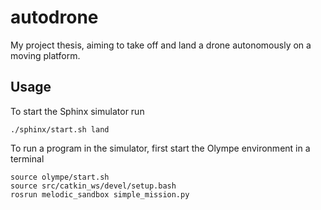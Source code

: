# autodrone
My project thesis, aiming to take off and land a drone autonomously on a moving
platform.

## Usage

To start the Sphinx simulator run

```
./sphinx/start.sh land
```

To run a program in the simulator, first start the Olympe environment in a 
terminal

```
source olympe/start.sh
source src/catkin_ws/devel/setup.bash
rosrun melodic_sandbox simple_mission.py
```
